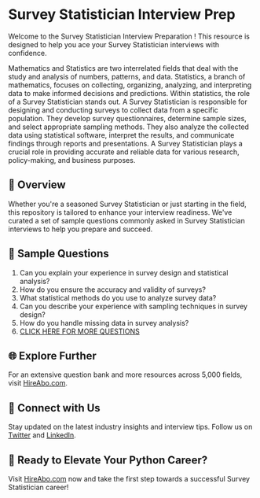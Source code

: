 # Survey Statistician Interview Prep

Welcome to the Survey Statistician Interview Preparation ! This resource is designed to help you ace your Survey Statistician interviews with confidence.

Mathematics and Statistics are two interrelated fields that deal with the study and analysis of numbers, patterns, and data. Statistics, a branch of mathematics, focuses on collecting, organizing, analyzing, and interpreting data to make informed decisions and predictions. Within statistics, the role of a Survey Statistician stands out. A Survey Statistician is responsible for designing and conducting surveys to collect data from a specific population. They develop survey questionnaires, determine sample sizes, and select appropriate sampling methods. They also analyze the collected data using statistical software, interpret the results, and communicate findings through reports and presentations. A Survey Statistician plays a crucial role in providing accurate and reliable data for various research, policy-making, and business purposes.

## 🚀 Overview

Whether you're a seasoned Survey Statistician or just starting in the field, this repository is tailored to enhance your interview readiness. We've curated a set of sample questions commonly asked in Survey Statistician interviews to help you prepare and succeed.

## 📝 Sample Questions

1. Can you explain your experience in survey design and statistical analysis?
2. How do you ensure the accuracy and validity of surveys?
3. What statistical methods do you use to analyze survey data?
4. Can you describe your experience with sampling techniques in survey design?
5. How do you handle missing data in survey analysis?
6. [CLICK HERE FOR MORE QUESTIONS](https://hireabo.com/job/19_1_35/Survey%20Statistician)

## 🌐 Explore Further

For an extensive question bank and more resources across 5,000 fields, visit [HireAbo.com](https://www.hireabo.com).

## 📱 Connect with Us

Stay updated on the latest industry insights and interview tips. Follow us on [Twitter](https://twitter.com/hireabo) and [LinkedIn](https://www.linkedin.com/in/hire-abo-3609972a8/).

## 🚀 Ready to Elevate Your Python Career?

Visit [HireAbo.com](https://www.hireabo.com) now and take the first step towards a successful Survey Statistician career!